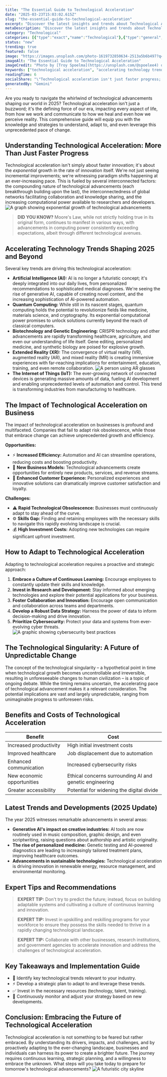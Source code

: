 ```yaml
---
title: "The Essential Guide to Technological Acceleration"
date: "2025-03-23T15:03:02.615Z"
slug: "the-essential-guide-to-technological-acceleration"
excerpt: "Discover the latest insights and trends about Technological Acceleration. This comprehensive guide covers everything you need to know about Technological Acceleration in 2025."
metaDescription: "Discover the latest insights and trends about Technological Acceleration. This comprehensive guide covers everything you need to know about Technological A..."
category: "Technological"
categories: [{"type":"exact","name":"Technological"},{"type":"general","name":"Society"},{"type":"medium","name":"Economics"},{"type":"specific","name":"Automation"},{"type":"niche","name":"Robotics"}]
status: "new"
trending: true
featured: false
image: "https://images.unsplash.com/photo-1619732850634-2513a5b6b497?q=85&w=1200&fit=max&fm=webp&auto=compress"
imageAlt: "The Essential Guide to Technological Acceleration"
imageCredit: "Photo by [Troy Spoelma](https://unsplash.com/@spoelee4) on Unsplash"
keywords: ["technological acceleration", "accelerating technology trends", "future of technology acceleration", "technological advancements impact", "impact of technological acceleration on business", "how to adapt to technological acceleration", "technological singularity", "benefits of technological acceleration", "cost of technological acceleration", "invest in technological acceleration"]
readingTime: 6
socialShare: "\"Technological acceleration isn't just faster progress; it's exponential growth, fundamentally reshaping our world in ways we're only beginning to understand. Are you ready?\""
generatedBy: "Gemini"
---
```




Are you ready to navigate the whirlwind of technological advancements shaping our world in 2025?  Technological acceleration isn't just a buzzword; it's the defining force of our era, impacting every aspect of life, from how we work and communicate to how we heal and even how we perceive reality. This comprehensive guide will equip you with the knowledge and strategies to understand, adapt to, and even leverage this unprecedented pace of change.

## Understanding Technological Acceleration: More Than Just Faster Progress

Technological acceleration isn't simply about faster innovation; it's about the *exponential* growth in the rate of innovation itself.  We're not just seeing incremental improvements; we're witnessing paradigm shifts happening at an ever-increasing pace. This is fueled by several interconnected factors:  the compounding nature of technological advancements (each breakthrough building upon the last), the interconnectedness of global networks facilitating collaboration and knowledge sharing, and the increasing computational power available to researchers and developers. ![A graph showing exponential growth of technological advancements](https://images.unsplash.com/photo-1619732834061-9b792ca4988e?q=85&w=1200&fit=max&fm=webp&auto=compress)

> **DID YOU KNOW?** Moore's Law, while not strictly holding true in its original form, continues to manifest in various ways, with advancements in computing power consistently exceeding expectations, albeit through different technological avenues.

## Accelerating Technology Trends Shaping 2025 and Beyond

Several key trends are driving this technological acceleration:

* **Artificial Intelligence (AI):**  AI is no longer a futuristic concept; it's deeply integrated into our daily lives, from personalized recommendations to sophisticated medical diagnoses.  We're seeing the rise of generative AI, capable of creating novel content, and the increasing sophistication of AI-powered automation.
* **Quantum Computing:**  While still in its nascent stages, quantum computing holds the potential to revolutionize fields like medicine, materials science, and cryptography. Its exponential computational power promises to unlock solutions currently beyond the reach of classical computers.
* **Biotechnology and Genetic Engineering:** CRISPR technology and other advancements are rapidly transforming healthcare, agriculture, and even our understanding of life itself.  Gene editing, personalized medicine, and synthetic biology are poised for explosive growth.
* **Extended Reality (XR):**  The convergence of virtual reality (VR), augmented reality (AR), and mixed reality (MR) is creating immersive experiences with far-reaching implications for entertainment, education, training, and even remote collaboration. ![A person using AR glasses](https://images.unsplash.com/photo-1606784257538-ae0ca1a79e9d?q=85&w=1200&fit=max&fm=webp&auto=compress)
* **The Internet of Things (IoT):** The ever-growing network of connected devices is generating massive amounts of data, fueling AI development and enabling unprecedented levels of automation and control.  This trend is transforming industries from manufacturing to healthcare.

## The Impact of Technological Acceleration on Business

The impact of technological acceleration on businesses is profound and multifaceted.  Companies that fail to adapt risk obsolescence, while those that embrace change can achieve unprecedented growth and efficiency.

**Opportunities:**

* ⚡ **Increased Efficiency:** Automation and AI can streamline operations, reducing costs and boosting productivity.
* 🔑 **New Business Models:** Technological advancements create opportunities for entirely new products, services, and revenue streams.
* 🚀 **Enhanced Customer Experience:** Personalized experiences and innovative solutions can dramatically improve customer satisfaction and loyalty.

**Challenges:**

* ⚠️ **Rapid Technological Obsolescence:** Businesses must continuously adapt to stay ahead of the curve.
* ⚙️ **Skills Gap:** Finding and retaining employees with the necessary skills to navigate this rapidly evolving landscape is crucial.
* 💰 **High Investment Costs:**  Adopting new technologies can require significant upfront investment.

## How to Adapt to Technological Acceleration

Adapting to technological acceleration requires a proactive and strategic approach:

1. **Embrace a Culture of Continuous Learning:** Encourage employees to constantly update their skills and knowledge.
2. **Invest in Research and Development:** Stay informed about emerging technologies and explore their potential applications for your business.
3. **Foster Collaboration and Innovation:** Encourage open communication and collaboration across teams and departments.
4. **Develop a Robust Data Strategy:** Harness the power of data to inform decision-making and drive innovation.
5. **Prioritize Cybersecurity:** Protect your data and systems from ever-evolving cyber threats. ![A graphic showing cybersecurity best practices](https://images.unsplash.com/photo-1619732845302-d7d7ae9b38a4?q=85&w=1200&fit=max&fm=webp&auto=compress)

## The Technological Singularity: A Future of Unpredictable Change

The concept of the technological singularity – a hypothetical point in time when technological growth becomes uncontrollable and irreversible, resulting in unforeseeable changes to human civilization – is a topic of ongoing debate. While the timing remains uncertain, the accelerating pace of technological advancement makes it a relevant consideration.  The potential implications are vast and largely unpredictable, ranging from unimaginable progress to unforeseen risks.

## Benefits and Costs of Technological Acceleration

| Benefit                      | Cost                                      |
|-------------------------------|------------------------------------------|
| Increased productivity         | High initial investment costs              |
| Improved healthcare           | Job displacement due to automation        |
| Enhanced communication       | Increased cybersecurity risks              |
| New economic opportunities    | Ethical concerns surrounding AI and genetic engineering |
| Greater accessibility        | Potential for widening the digital divide |

##  Latest Trends and Developments (2025 Update)

The year 2025 witnesses remarkable advancements in several areas:

* **Generative AI's impact on creative industries:**  AI tools are now routinely used in music composition, graphic design, and even scriptwriting, raising questions about authorship and artistic originality.
* **The rise of personalized medicine:** Genetic testing and AI-powered diagnostics are leading to increasingly tailored treatment plans, improving healthcare outcomes.
* **Advancements in sustainable technologies:**  Technological acceleration is driving innovation in renewable energy, resource management, and environmental monitoring.

## Expert Tips and Recommendations

> **EXPERT TIP:** Don't try to predict the future; instead, focus on building adaptable systems and cultivating a culture of continuous learning and innovation.

> **EXPERT TIP:**  Invest in upskilling and reskilling programs for your workforce to ensure they possess the skills needed to thrive in a rapidly changing technological landscape.

> **EXPERT TIP:**  Collaborate with other businesses, research institutions, and government agencies to accelerate innovation and address the challenges of technological acceleration.

## Key Takeaways and Implementation Guide

* 🔑 Identify key technological trends relevant to your industry.
* ⚡ Develop a strategic plan to adapt to and leverage these trends.
* ✅ Invest in the necessary resources (technology, talent, training).
* 🎯 Continuously monitor and adjust your strategy based on new developments.

## Conclusion: Embracing the Future of Technological Acceleration

Technological acceleration is not something to be feared but rather embraced.  By understanding its drivers, impacts, and challenges, and by proactively adapting to the ever-changing landscape, businesses and individuals can harness its power to create a brighter future.  The journey requires continuous learning, strategic planning, and a willingness to embrace the unknown.  What steps will you take today to prepare for tomorrow's technological advancements? ![A futuristic city skyline](https://images.unsplash.com/photo-1700517934365-63fa863fd0fb?q=85&w=1200&fit=max&fm=webp&auto=compress)

